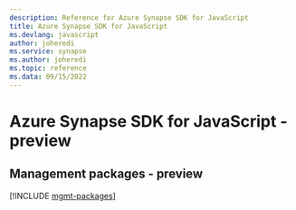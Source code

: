 ```yaml
---
description: Reference for Azure Synapse SDK for JavaScript
title: Azure Synapse SDK for JavaScript
ms.devlang: javascript
author: joheredi
ms.service: synapse
ms.author: joheredi
ms.topic: reference
ms.data: 09/15/2022
---
```

# Azure Synapse SDK for JavaScript - preview

## Management packages - preview
[!INCLUDE [mgmt-packages](synapse-mgmt-index.md)]